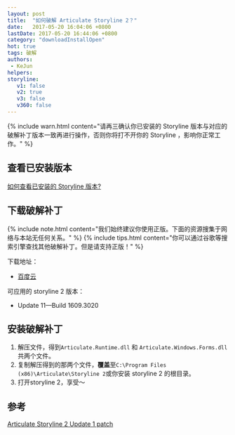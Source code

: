 ```yaml
---
layout: post
title:  "如何破解 Articulate Storyline 2？"
date:   2017-05-20 16:04:06 +0800
lastDate: 2017-05-20 16:44:06 +0800
category: "downloadInstallOpen"
hot: true
tags: 破解
authors: 
 - KeJun 
helpers: 
storyline: 
   v1: false
   v2: true
   v3: false
   v360: false
---
```


{% include warn.html content="请再三确认你已安装的 Storyline 版本与对应的破解补丁版本一致再进行操作，否则你将打不开你的 Storyline ，影响你正常工作。" %}

## 查看已安装版本

[如何查看已安装的 Storyline 版本?](/downloadinstallopen/2017/05/20/how-do-I-see-the-installed-version-of-storyline.html)

## 下载破解补丁

{% include note.html content="我们始终建议你使用正版。下面的资源搜集于网络与本站无任何关系。" %}
{% include tips.html content="你可以通过谷歌等搜索引擎查找其他破解补丁。但是请支持正版！" %}

下载地址：

* [百度云](http://pan.baidu.com/s/1dF7XqP7)

可应用的 storyline 2 版本：

* Update 11—Build 1609.3020

## 安装破解补丁

1. 解压文件，得到`Articulate.Runtime.dll` 和 `Articulate.Windows.Forms.dll` 共两个文件。
2. 复制解压得到的那两个文件，**覆盖**至`C:\Program Files (x86)\Articulate\Storyline 2`或你安装 storyline 2 的根目录。
3. 打开storyline 2，享受～

## 参考

[Articulate Storyline 2 Update 1 patch](http://suprbayoubiexnmp.onion.nu/Thread-Articulate-Storyline-2-Update-1-patch?page=14)